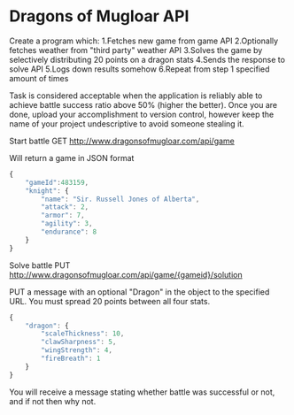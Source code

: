 Dragons of Mugloar API
======================

Create a program which:
1.Fetches new game from game API
2.Optionally fetches weather from "third party" weather API
3.Solves the game by selectively distributing 20 points on a dragon stats
4.Sends the response to solve API
5.Logs down results somehow
6.Repeat from step 1 specified amount of times

Task is considered acceptable when the application is reliably able to achieve battle success ratio above 50% (higher the better). Once you are done, upload your accomplishment to version control, however keep the name of your project undescriptive to avoid someone stealing it. 

Start battle
GET http://www.dragonsofmugloar.com/api/game

Will return a game in JSON format
```javascript
{
    "gameId":483159,
    "knight": {
        "name": "Sir. Russell Jones of Alberta",
        "attack": 2,
        "armor": 7,
        "agility": 3,
        "endurance": 8
    }
}
```

Solve battle
PUT http://www.dragonsofmugloar.com/api/game/{gameid}/solution

PUT a message with an optional "Dragon" in the object to the specified URL. You must spread 20 points between all four stats.
```javascript
{
    "dragon": {
        "scaleThickness": 10,
        "clawSharpness": 5,
        "wingStrength": 4,
        "fireBreath": 1
    }
}
```

You will receive a message stating whether battle was successful or not, and if not then why not.
